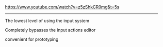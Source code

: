 https://www.youtube.com/watch?v=z5zShkCR0mg&t=5s

---

The lowest level of using the input system

Completely bypasses the input actions editor

convenient for prototyping
